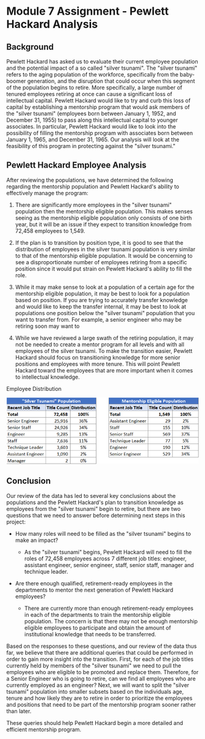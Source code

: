 # Module 7 Assignment - Pewlett Hackard Analysis

## Background
Pewlett Hackard has asked us to evaluate their current employee population and the potential impact of a so called "silver tsunami". The "silver tsunami" refers to the aging population of the workforce, specifically from the baby-boomer generation, and the disruption that could occur when this segment of the population begins to retire. More specifically, a large number of tenured employees retiring at once can cause a significant loss of intellectual capital. Pewlett Hackard would like to try and curb this loss of capital by establishing a mentorship program that would ask members of the "silver tsunami" (employees born between January 1, 1952, and December 31, 1955) to pass along this intellectual capital to younger associates. In particular, Pewlett Hackard would like to look into the possibility of filling the mentorship program with associates born between January 1, 1965, and December 31, 1965. Our analysis will look at the feasibility of this program in protecting against the "silver tsunami."

## Pewlett Hackard Employee Analysis
After reviewing the populations, we have determined the following regarding the mentorship population and Pewlett Hackard's ability to effectively manage the program:

1. There are significantly more employees in the "silver tsunami" population then the mentorship eligible population. This makes senses seeing as the mentorship eligible population only consists of one birth year, but it will be an issue if they expect to transition knowledge from 72,458 employees to 1,549.

2. If the plan is to transition by position type, it is good to see that the distribution of employees in the silver tsunami population is very similar to that of the mentorship eligible population. It would be concerning to see a disproportionate number of employees retiring from a specific position since it would put strain on Pewlett Hackard's ability to fill the role.  

3. While it may make sense to look at a population of a certain age for the mentorship eligible population, it may be best to look for a population based on position. If you are trying to accurately transfer knowledge and would like to keep the transfer internal, it may be best to look at populations one position below the "silver tsunami" population that you want to transfer from. For example, a senior engineer who may be retiring soon may want to

4. While we have reviewed a large swath of the retiring population, it may not be needed to create a mentor program for all levels and with all employees of the silver tsunami. To make the transition easier, Pewlett Hackard should focus on transitioning knowledge for more senior positions and employees with more tenure. This will point Pewlett Hackard toward the employees that are more important when it comes to intellectual knowledge. 

Employee Distribution

![employee_distribution](https://github.com/kjminges/Pewlett-Hackard-Analysis/blob/main/employee_distribution.png)

## Conclusion
Our review of the data has led to several key conclusions about the populations and the Pewlett Hackard's plan to transition knowledge as employees from the "silver tsunami" begin to retire, but there are two questions that we need to answer before determining next steps in this project:

- How many roles will need to be filled as the "silver tsunami" begins to make an impact?
	- As the "silver tsunami" begins, Pewlett Hackard will need to fill the roles of 72,458 employees across 7 different job titles: engineer, assistant engineer, senior engineer, staff, senior staff, manager and technique leader. 

- Are there enough qualified, retirement-ready employees in the departments to mentor the next generation of Pewlett Hackard employees?
	- There are currently more than enough retirement-ready employees in each of the departments to train the mentorship eligible population. The concern is that there may not be enough mentorship eligible employees to participate and obtain the amount of institutional knowledge that needs to be transferred. 

Based on the responses to these questions, and our review of the data thus far, we believe that there are additional queries that could be performed in order to gain more insight into the transition. First, for each of the job titles currently held by members of the "silver tsunami" we need to pull the employees who are eligible to be promoted and replace them. Therefore, for a Senior Engineer who is going to retire, can we find all employees who are currently employed as an engineer? Next, we will want to split the "silver tsunami" population into smaller subsets based on the individuals age, tenure and how likely they are to retire in order to prioritize the employees and positions that need to be part of the mentorship program sooner rather than later. 

These queries should help Pewlett Hackard begin a more detailed and efficient mentorship program.
